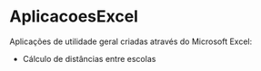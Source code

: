 # AplicacoesExcel

Aplicações de utilidade geral criadas através do Microsoft Excel:
  - Cálculo de distâncias entre escolas
